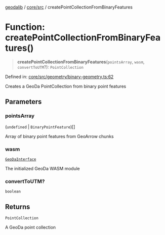 [geodalib](../../../modules.md) / [core/src](../index.md) / createPointCollectionFromBinaryFeatures

# Function: createPointCollectionFromBinaryFeatures()

> **createPointCollectionFromBinaryFeatures**(`pointsArray`, `wasm`, `convertToUTM`?): `PointCollection`

Defined in: [core/src/geometry/binary-geometry.ts:62](https://github.com/GeoDaCenter/geoda-lib/blob/04471ecd75dbfe13a0a0fbff4b6e7d785ad0f8e7/js/packages/core/src/geometry/binary-geometry.ts#L62)

Creates a GeoDa PointCollection from binary point features

## Parameters

### pointsArray

(`undefined` \| `BinaryPointFeature`)[]

Array of binary point features from GeoArrow chunks

### wasm

[`GeoDaInterface`](../interfaces/GeoDaInterface.md)

The initialized GeoDa WASM module

### convertToUTM?

`boolean`

## Returns

`PointCollection`

A GeoDa point collection
